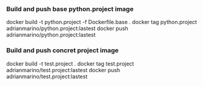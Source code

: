 ### Build and push base python.project image

docker build -t python.project -f Dockerfile.base .
docker tag python.project adrianmarino/python.project:lastest
docker push adrianmarino/python.project:lastest

### Build and push concret project image

docker build -t test.project .
docker tag test.project adrianmarino/test.project:lastest
docker push adrianmarino/test.project:lastest
